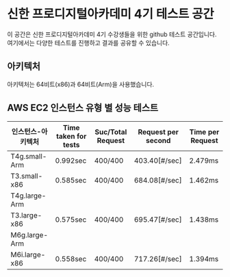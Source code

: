 # 신한 프로디지털아카데미 4기 테스트 공간

이 공간은 신한 프로디지털아카데미 4기 수강생들을 위한 github 테스트 공간입니다. 여기에서는 다양한 테스트를 진행하고 결과를 공유할 수 있습니다.

## 아키텍처
아키텍처는 64비트(x86)과 64비트(Arm)을 사용했습니다.

## AWS EC2 인스턴스 유형 별 성능 테스트 

| 인스턴스-아키텍처 | Time taken for tests | Suc/Total Request | Request per second | Time per Request |  
|---|---|---|---|---|
| T4g.small-Arm | 0.992sec | 400/400 | 403.40[#/sec] | 2.479ms | 
| T3.small-x86 | 0.585sec | 400/400 | 684.08[#/sec] | 1.462ms |
| T4g.large-Arm |  |  |  |  |
| T3.large-x86 | 0.575sec | 400/400 | 695.47[#/sec] | 1.438ms |
| M6g.large-Arm |  |  |  |  |
| M6i.large-x86 | 0.558sec | 400/400 | 717.26[#/sec] | 1.394ms |
